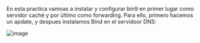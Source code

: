 En esta practica vamoas a instalar y configurar bin9 en primer lugar como servidor caché y por último como forwarding. 
Para ello, primero hacemos un apdate, y despues instalamos Bind en el servidoor DNS:

![image](https://github.com/hasna2223/Serv.-Red-Internet/assets/119622209/3079a406-e006-4653-b757-c94bce0afaf2)




